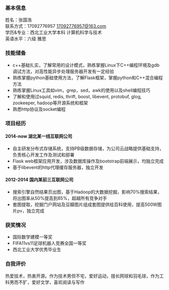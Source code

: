 ### 基本信息
姓名：张国浩  
联系方式：17092776957  17092776957@163.com    
学历&专业：西北工业大学本科 计算机科学与技术  
英语水平：六级 雅思 

### 技能储备
* c++基础扎实，了解常用的设计模式，熟练掌握Linux下C++编程环境及gdb调试方法，对高性能异步处理服务器开发有一定经验
* 熟练掌握python基础使用方法，了解Flask框架，掌握python和C++混合编程方法
* 熟练掌握Linux工具如vim，grep，sed，awk的使用以及shell编程技巧
* 了解和使用过squid, redis, thrift, boost, libevent, protobuf, glog, zookeeper, hadoop等开源系统和框架
* 熟悉http协议及socket编程

### 项目经历
#### 2014-now 湖北某一线互联网公司
* 自主研发分布式存储系统，支持PB级数据存储，为公司云战略提供基础支持，负责核心开发工作及测试和部署
* Flask web框架应用开发，涉及数据库操作及bootstrap前端展示，均独立完成
* 基于libevent的http代理缓存服务器，独立开发
    
#### 2012-2014 国内某前三互联网公司  

* 搜索引擎自然结果页出图，基于Hadoop的大数据挖掘，影响70%搜索结果，将出图率从50%提高到85%，超越所有竞争对手
* 套图提取，挖掘门户网站及豆瓣图片组成套图提供给百科使用，提高500W图片pv，独立完成

### 获奖情况
* 国际数学建模一等奖
* FIFA11vs11足球机器人竞赛全国一等奖 
* 西北工业大学优秀毕业生

### 自我评价 
热爱技术，热衷开源。作为技术男但不宅，爱好运动，擅长网球和羽毛球，作为工科男而不犷，爱好文学，喜欢阅读与写作
